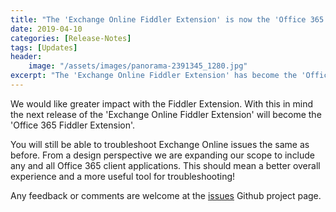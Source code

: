 ```yaml
---
title: "The 'Exchange Online Fiddler Extension' is now the 'Office 365 Fiddler Extension'"
date: 2019-04-10
categories: [Release-Notes]
tags: [Updates]
header:
    image: "/assets/images/panorama-2391345_1280.jpg"
excerpt: "The 'Exchange Online Fiddler Extension' has become the 'Office 365 Fiddler Extension'."
---
```

We would like greater impact with the Fiddler Extension. With this in mind the next release of the 'Exchange Online Fiddler Extension' will become the 'Office 365 Fiddler Extension'.  

You will still be able to troubleshoot Exchange Online issues the same as before. From a design perspective we are expanding our scope to include any and all Office 365 client applications. This should mean a better overall experience and a more useful tool for troubleshooting!

Any feedback or comments are welcome at the <a href="https://aka.ms/O365FiddlerExtensionIssues" target="_blank">issues</a> Github project page.
